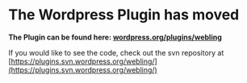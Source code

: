 # The Wordpress Plugin has moved

**The Plugin can be found here: [wordpress.org/plugins/webling](https://wordpress.org/plugins/webling)**

If you would like to see the code, check out the svn repository at [https://plugins.svn.wordpress.org/webling/](https://plugins.svn.wordpress.org/webling/)
